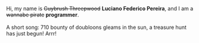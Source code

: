 Hi, my name is ~~Guybrush Threepwood~~ **Luciano Federico Pereira**, and I am a ~~wannabe pirate~~ **programmer**.<br><br>A short song: 710 bounty of doubloons gleams in the sun, a treasure hunt has just begun! Arrr!
